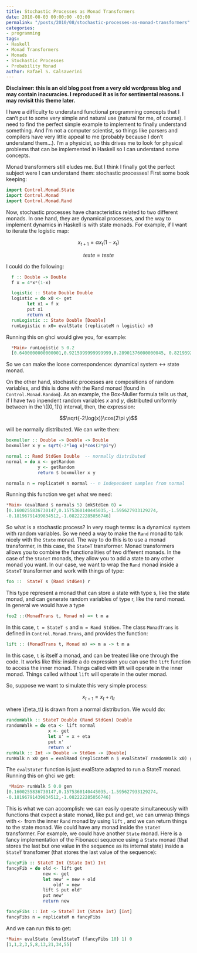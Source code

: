 ```yaml
---
title: Stochastic Processes as Monad Transformers
date: 2010-08-03 00:00:00 -03:00
permalink: "/posts/2010/08/stochastic-processes-as-monad-transformers"
categories:
- programming
tags:
- Haskell
- Monad Transformers
- Monads
- Stochastic Processes
- Probability Monad
author: Rafael S. Calsaverini
---
```


**Disclaimer: this is an old blog post from a very old wordpress blog and may contain inacuracies. I reproduced it as is for sentimental reasons. I may revisit this theme later.**

I have a difficulty to understand functional programming concepts that I can’t put to some very simple and natural use (natural for me, of course). I need to find the perfect simple example to implement to finally understand something. And I’m not a computer scientist, so things like parsers and compilers have very little appeal to me (probably because I don’t understand them…). I’m a physicist, so this drives me to look for physical problems that can be implemented in Haskell so I can understand some concepts.

Monad transformers still eludes me. But I think I finally got the perfect subject were I can understand them: stochastic processes! First some book keeping:

```haskell
import Control.Monad.State
import Control.Monad
import Control.Monad.Rand
```

Now, stochastic processes have characteristics related to two different monads. In one hand, they are dynamical processes, and the way to implement dynamics in Haskell is with state monads. For example, if I want to iterate the logistic map:

$$x_{t+1} = \alpha x_t\left(1-x_t\right)$$

$$ teste = teste $$

I could do the following:

```haskell
  f :: Double -> Double
  f x = 4*x*(1-x)

  logistic :: State Double Double
  logistic = do x0 <- get
        let x1 = f x
        put x1
        return x1
  runLogistic :: State Double [Double]
  runLogistic n x0= evalState (replicateM n logistic) x0
```

Running this on ghci would give you, for example:

```haskell
  *Main> runLogistic 5 0.2
  [0.6400000000000001,0.9215999999999999,0.28901376000000045, 0.8219392261226504,0.5854205387341]
```

So we can make the loose correspondence: dynamical system ↔ state monad.

On the other hand, stochastic processes are compositions of random variables, and this is done with the Rand monad (found in `Control.Monad.Random`). As an example, the Box-Muller formula tells us that, if I have two inpendent random variables $x$ and $y$, distributed uniformly between in the \\([0, 1]\\) interval, then, the expression:

$$\sqrt{-2\log(x)}\cos(2\pi y)$$

will be normally distributed. We can write then:

```haskell
boxmuller :: Double -> Double -> Double
boxmuller x y = sqrt(-2*log x)*cos(2*pi*y)

normal :: Rand StdGen Double  -- normally distributed
normal = do x <- getRandom
            y <- getRandom
            return $ boxmuller x y

normals n = replicateM n normal -- n independent samples from normal
```

Running this function we get what we need:

```haskell
*Main> (evalRand $ normals 5) (mkStdGen 0) =
[0.1600255836730147,0.1575360140445035,-1.595627933129274,
-0.18196791439834512,-1.082222285056746]
```

So what is a stochastic process? In very rough terms: is a dynamical system with random variables. So we need a way to make the `Rand` monad to talk nicely with the `State` monad. The way to do this is to use a monad transformer, in this case, the `StateT` transformer. Monad transformers allows you to combine the functionalities of two different monads. In the case of the `StateT` monads, they allow you to add a state to any other monad you want. In our case, we want to wrap the `Rand` monad inside a `StateT` transformer and work with things of type:

```haskell
foo ::  StateT s (Rand StdGen) r
```

This type represent a monad that can store a state with type s, like the state monad, and can generate random variables of type r, like the rand monad. In general we would have a type

```haskell
foo2 ::(MonadTrans t, Monad m) => t m a
```

In this case, `t = StateT s` and `m = Rand StdGen`. The class `MonadTrans` is defined in `Control.Monad.Trans`, and provides the function:

```haskell
lift :: (MonadTrans t, Monad m) => m a -> t m a
```

In this case, `t` is itself a monad, and can be treated like one through the code. It works like this: inside a do expression you can use the `lift` function to access the inner monad. Things called with lift will operate in the inner monad. Things called without `lift` will operate in the outer monad.

So, suppose we want to simulate this very simple process:

$$x_{t+1} = x_t + \eta_t$$

where \\(\eta_t\\) is drawn from a normal distribution. We would do:

```haskell
randomWalk :: StateT Double (Rand StdGen) Double
randomWalk = do eta <- lift normal
                x <- get
                let x' = x + eta
                put x'
                return x'
runWalk :: Int -> Double -> StdGen -> [Double]
runWalk n x0 gen = evalRand (replicateM n $ evalStateT randomWalk x0) gen
```

The `evalStateT` function is just evalState adapted to run a StateT monad. Running this on ghci we get:

```haskell
 *Main> runWalk 5 0.0 gen
[0.1600255836730147,0.1575360140445035,-1.595627933129274,
-0.18196791439834512,-1.082222285056746]
```

This is what we can accomplish: we can easily operate simultaneously with functions that expect a state monad, like put and get, we can unwrap things with `<-` from the inner `Rand` monad by using `lift` , and we can return things to the state monad. We could have any monad inside the `StateT` transformer. For example, we could have another `State` monad. Here is a fancy implementation of the Fibonacci sequence using a `State` monad (that stores the last but one value in the sequence as its internal state) inside a `StateT` transfomer (that stores the last value of the sequence):

```haskell
fancyFib :: StateT Int (State Int) Int
fancyFib = do old <- lift get
              new <- get
              let new' = new + old
                  old' = new
              lift $ put old'
              put new'
              return new

fancyFibs :: Int -> StateT Int (State Int) [Int]
fancyFibs n = replicateM n fancyFibs
```

And we can run this to get:

```haskell
*Main> evalState (evalStateT (fancyFibs 10) 1) 0
[1,1,2,3,5,8,13,21,34,55]
```
